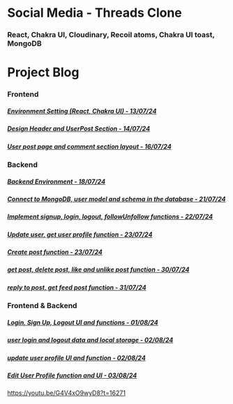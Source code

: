 # Social Media - Threads Clone

### React, Chakra UI, Cloudinary, Recoil atoms, Chakra UI toast, MongoDB

# Project Blog

### Frontend

##### [Environment Setting (React, Chakra UI) - 13/07/24](https://blog.naver.com/detol3953/223511548120)

##### [Design Header and UserPost Section - 14/07/24](https://blog.naver.com/detol3953/223512420031)

##### [User post page and comment section layout - 16/07/24](https://blog.naver.com/detol3953/223515029846)

### Backend

##### [Backend Environment - 18/07/24](https://blog.naver.com/detol3953/223517584213)

##### [Connect to MongoDB, user model and schema in the database - 21/07/24](https://blog.naver.com/detol3953/223520485121)

##### [Implement signup, login, logout, followUnfollow functions - 22/07/24](https://blog.naver.com/detol3953/223521813746)

##### [Update user, get user profile function - 23/07/24](https://blog.naver.com/detol3953/223522991786)

##### [Create post function - 23/07/24](https://blog.naver.com/detol3953/223523191408)

##### [get post, delete post, like and unlike post function - 30/07/24](https://blog.naver.com/detol3953/223531207469)

##### [reply to post, get feed post function - 31/07/24](https://blog.naver.com/detol3953/223532159352)

### Frontend & Backend

##### [Login, Sign Up, Logout UI and functions - 01/08/24](https://blog.naver.com/detol3953/223533478996)

##### [user login and logout data and local storage - 02/08/24](https://blog.naver.com/detol3953/223534464845)

##### [update user profile UI and function - 02/08/24](https://blog.naver.com/detol3953/223534735776)

##### [Edit User Profile function and UI - 03/08/24](https://blog.naver.com/detol3953/223535479797)

https://youtu.be/G4V4xO9wyD8?t=16271